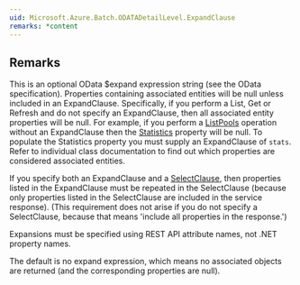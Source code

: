 ```yaml
---  
uid: Microsoft.Azure.Batch.ODATADetailLevel.ExpandClause  
remarks: *content  
---  
```

  
## Remarks  
 This is an optional OData $expand expression string             (see the OData specification).             Properties containing associated entities will be null unless included in an ExpandClause.             Specifically, if you perform a List, Get or Refresh and do not specify an ExpandClause, then all associated             entity properties will be null.  For example, if you perform a [ListPools](assetId:///M:Microsoft.Azure.Batch.PoolOperations.ListPools(Microsoft.Azure.Batch.DetailLevel,System.Collections.Generic.IEnumerable{Microsoft.Azure.Batch.BatchClientBehavior})?qualifyHint=False&autoUpgrade=True) operation without an ExpandClause then the [Statistics](assetId:///P:Microsoft.Azure.Batch.CloudPool.Statistics?qualifyHint=False&autoUpgrade=True) property will be null.  To populate             the Statistics property you must supply an ExpandClause of `stats`.  Refer to individual class             documentation to find out which properties are considered associated entities.  
  
 If you specify both an ExpandClause and a [SelectClause](assetId:///P:Microsoft.Azure.Batch.ODATADetailLevel.SelectClause?qualifyHint=False&autoUpgrade=True), then properties listed in the             ExpandClause must be repeated in the SelectClause (because only properties listed in the SelectClause are             included in the service response).  (This requirement does not arise if you do not specify a SelectClause, because that             means 'include all properties in the response.')  
  
 Expansions must be specified using REST API attribute names, not .NET property names.  
  
 The default is no expand expression, which means no associated objects are returned (and the             corresponding properties are null).